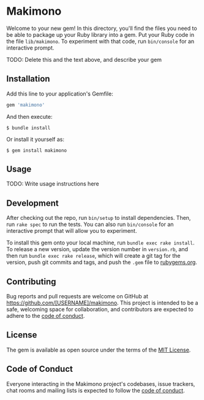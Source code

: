 # Makimono

Welcome to your new gem! In this directory, you'll find the files you need to be able to package up your Ruby library into a gem. Put your Ruby code in the file `lib/makimono`. To experiment with that code, run `bin/console` for an interactive prompt.

TODO: Delete this and the text above, and describe your gem

## Installation

Add this line to your application's Gemfile:

```ruby
gem 'makimono'
```

And then execute:

    $ bundle install

Or install it yourself as:

    $ gem install makimono

## Usage

TODO: Write usage instructions here

## Development

After checking out the repo, run `bin/setup` to install dependencies. Then, run `rake spec` to run the tests. You can also run `bin/console` for an interactive prompt that will allow you to experiment.

To install this gem onto your local machine, run `bundle exec rake install`. To release a new version, update the version number in `version.rb`, and then run `bundle exec rake release`, which will create a git tag for the version, push git commits and tags, and push the `.gem` file to [rubygems.org](https://rubygems.org).

## Contributing

Bug reports and pull requests are welcome on GitHub at https://github.com/[USERNAME]/makimono. This project is intended to be a safe, welcoming space for collaboration, and contributors are expected to adhere to the [code of conduct](https://github.com/[USERNAME]/makimono/blob/master/CODE_OF_CONDUCT.md).


## License

The gem is available as open source under the terms of the [MIT License](https://opensource.org/licenses/MIT).

## Code of Conduct

Everyone interacting in the Makimono project's codebases, issue trackers, chat rooms and mailing lists is expected to follow the [code of conduct](https://github.com/[USERNAME]/makimono/blob/master/CODE_OF_CONDUCT.md).

